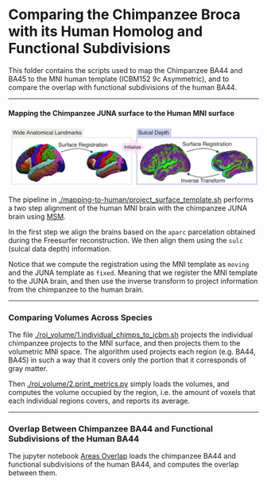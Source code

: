 # Comparing the Chimpanzee Broca with its Human Homolog and Functional Subdivisions

This folder contains the scripts used to map the Chimpanzee BA44 and BA45 to the MNI human template (ICBM152 9c Asymmetric), and to compare the overlap with functional subdivisions of the human BA44.

---

#### Mapping the Chimpanzee JUNA surface to the Human MNI surface

![](../../images/registration.png)

The pipeline in [./mapping-to-human/project_surface_template.sh](./mapping-to-human/project_surface_template.sh) performs a two step alignment of the human MNI brain with the chimpanzee JUNA brain using [MSM](https://github.com/ecr05/MSM_HOCR).

In the first step we align the brains based on the `aparc` parcelation obtained during the Freesurfer reconstruction. We then align them using the `sulc` (sulcal data depth) information.

Notice that we compute the registration using the MNI template as `moving` and the JUNA template as `fixed`. Meaning that we register the MNI template to the JUNA brain, and then use the inverse transform to project information from the chimpanzee to the human brain. 

---
### Comparing Volumes Across Species 

The file [./roi_volume/1.individual_chimps_to_icbm.sh](./roi_volume/1.individual_chimps_to_icbm.sh) projects the individual chimpanzee projects to the MNI surface, and then projects them to the volumetric MNI space. The algorithm used projects each region (e.g. BA44, BA45) in such a way that it covers only the portion that it corresponds of gray matter.

Then [./roi_volume/2.print_metrics.py](./roi_volume/2.print_metrics.py) simply loads the volumes, and computes the volume occupied by the region, i.e. the amount of voxels that each individual regions covers, and reports its average.

---

### Overlap Between Chimpanzee BA44 and Functional Subdivisions of the Human BA44

The jupyter notebook [Areas Overlap](./Areas%20Overlap.ipynb) loads the chimpanzee BA44 and functional subdivisions of the human BA44, and computes the overlap between them.